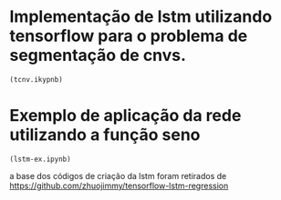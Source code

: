 # Implementação de lstm utilizando tensorflow para o problema de segmentação de cnvs.
    (tcnv.ikypnb)

# Exemplo de aplicação da rede utilizando a função seno
    (lstm-ex.ipynb)

a base dos códigos de criação da lstm foram retirados de
https://github.com/zhuojimmy/tensorflow-lstm-regression
